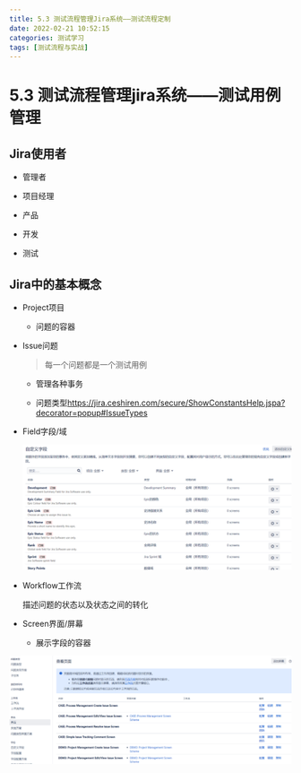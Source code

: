 ```yaml
---
title: 5.3 测试流程管理Jira系统——测试流程定制
date: 2022-02-21 10:52:15
categories: 测试学习
tags: [测试流程与实战]
---
```




# 5.3 测试流程管理jira系统——测试用例管理

## Jira使用者

- 管理者

- 项目经理

- 产品

- 开发

- 测试


## Jira中的基本概念

- Project项目

    - 问题的容器

- Issue问题

    > 每一个问题都是一个测试用例

    - 管理各种事务

    - 问题类型<https://jira.ceshiren.com/secure/ShowConstantsHelp.jspa?decorator=popup#IssueTypes>

- Field字段/域

    <img src="5-3-测试流程管理Jira系统——测试流程定制/image-20220214140534545.png" style="zoom:80%;" />

- Workflow工作流

    描述问题的状态以及状态之间的转化

- Screen界面/屏幕

    - 展示字段的容器

<img src="5-3-测试流程管理Jira系统——测试流程定制/image-20220214140556008-16448187574832.png" style="zoom:150%;" />
